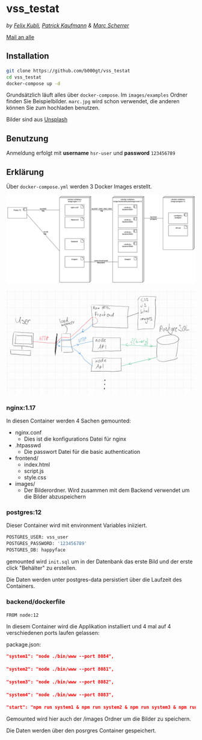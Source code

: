 # vss_testat

*by [Felix Kubli](mailto:f1kubli@hsr.ch), [Patrick Kaufmann](mailto:pkaufban@hsr.ch) & [Marc Scherrer](mailto:mscherre@hsr.ch)*

[Mail an alle](mailto:f1kubli@hsr.ch,pkaufban@hsr.ch,mscherre@hsr.ch)

## Installation

```bash
git clone https://github.com/b000gt/vss_testat
cd vss_testat
docker-compose up -d
```

Grundsätzlich läuft alles über ``docker-compose``.
Im ``images/examples`` Ordner finden Sie Beispielbilder. ``marc.jpg`` wird schon verwendet, die anderen können Sie zum hochladen benutzen.

Bilder sind aus [Unsplash](https://unsplash.com/s/photos/face)

## Benutzung

Anmeldung erfolgt mit **username** ``hsr-user`` und **password** ``123456789``

## Erklärung

Über ``docker-compose.yml`` werden 3 Docker Images erstellt.

![deployment](deployment_diagram.png)

![idee](capture.PNG)

### nginx:1.17

In diesen Container werden 4 Sachen gemounted:

* nginx.conf
  * Dies ist die konfigurations Datei für nginx
* .htpasswd
  * Die passwort Datei für die basic authentication
* frontend/
  * index.html
  * script.js
  * style.css
* images/
  * Der Bilderordner. Wird zusammen mit dem Backend verwendet um die Bilder abzuspeichern

### postgres:12

Dieser Container wird mit environment Variables iniiziert.

```dockerfile
POSTGRES_USER: vss_user
POSTGRES_PASSWORD: '123456789'
POSTGRES_DB: happyface
```

gemounted wird ``init.sql`` um in der Datenbank das erste Bild und der erste click "Behälter" zu erstellen.

Die Daten werden unter postgres-data persistiert über die Laufzeit des Containers.

### backend/dockerfile

``FROM node:12``

In diesem Container wird die Applikation installiert und 4 mal auf 4 verschiedenen ports laufen gelassen:

package.json: 

```json
"system1": "node ./bin/www --port 8084",

"system2": "node ./bin/www --port 8081",

"system3": "node ./bin/www --port 8082",

"system4": "node ./bin/www --port 8083",

"start": "npm run system1 & npm run system2 & npm run system3 & npm run system4"
```

Gemounted wird hier auch der /images Ordner um die Bilder zu speichern.

Die Daten werden über den posrgres Container gespeichert.

